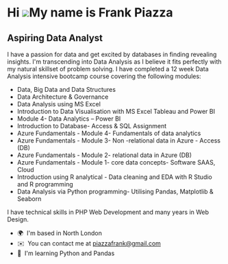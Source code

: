 Hi ![](https://user-images.githubusercontent.com/18350557/176309783-0785949b-9127-417c-8b55-ab5a4333674e.gif)My name is Frank Piazza
====================================================================================================================================

Aspiring Data Analyst
---------------------

I have a passion for data and get excited by databases in finding revealing insights. I'm transcending into Data Analysis as I believe it fits perfectly with my natural skillset of problem solving. I have completed a 12 week Data Analysis intensive bootcamp course covering the following modules: 
* Data, Big Data and Data Structures 
* Data Architecture & Governance 
* Data Analysis using MS Excel 
* Introduction to Data Visualisation with MS Excel Tableau and Power BI 
* Module 4- Data Analytics – Power BI 
* Introduction to Database- Access & SQL Assignment 
* Azure Fundamentals - Module 4- Fundamentals of data analytics 
* Azure Fundamentals - Module 3- Non -relational data in Azure - Access (DB) 
* Azure Fundamentals - Module 2- relational data in Azure (DB) 
* Azure Fundamentals - Module 1- core data concepts- Software SAAS, Cloud 
* Introduction using R analytical - Data cleaning and EDA with R Studio and R programming 
* Data Analysis via Python programming- Utilising Pandas, Matplotlib & Seaborn

I have technical skills in PHP Web Development and many years in Web Design.

*   🌍  I'm based in North London
*   ✉️  You can contact me at [piazzafrank@gmail.com](mailto:piazzafrank@gmail.com)
*   🧠  I'm learning Python and Pandas
